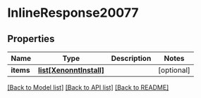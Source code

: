 # InlineResponse20077

## Properties
Name | Type | Description | Notes
------------ | ------------- | ------------- | -------------
**items** | [**list[XenonntInstall]**](XenonntInstall.md) |  | [optional] 

[[Back to Model list]](../README.md#documentation-for-models) [[Back to API list]](../README.md#documentation-for-api-endpoints) [[Back to README]](../README.md)


